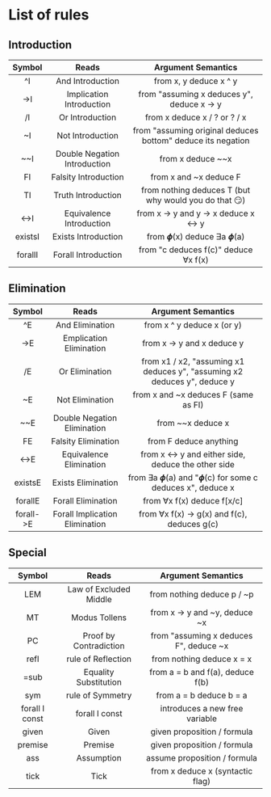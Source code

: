 # List of rules

## Introduction

| Symbol  |            Reads             |                     Argument Semantics                      |
| :-----: | :--------------------------: | :---------------------------------------------------------: |
|   ^I    |       And Introduction       |                   from x, y deduce x ^ y                    |
|   ->I   |   Implication Introduction   |         from "assuming x deduces y", deduce x -> y          |
|   /I    |       Or Introduction        |                from x deduce x / ? or ? / x                 |
|   ~I    |       Not Introduction       | from "assuming original deduces bottom" deduce its negation |
|   ~~I   | Double Negation Introduction |                      from x deduce ~~x                      |
|   FI    |     Falsity Introduction     |                   from x and ~x deduce F                    |
|   TI    |      Truth Introduction      | from nothing deduces T (but why would you do that :smirk:)  |
|  <->I   |   Equivalence Introduction   |            from x -> y and y -> x deduce x <-> y            |
| existsI |     Exists Introduction      |                  from 𝝓(x) deduce ∃a 𝝓(a)                   |
| forallI |     Forall Introduction      |            from "c deduces f(c)" deduce ∀x f(x)             |

## Elimination

|  Symbol   |             Reads              |                            Argument Semantics                            |
| :-------: | :----------------------------: | :----------------------------------------------------------------------: |
|    ^E     |        And Elimination         |                        from x ^ y deduce x (or y)                        |
|    ->E    |    Emplication Elimination     |                        from x -> y and x deduce y                        |
|    /E     |         Or Elimination         | from x1 / x2, "assuming x1 deduces y", "assuming x2 deduces y", deduce y |
|    ~E     |        Not Elimination         |                   from x and ~x deduces F (same as FI)                   |
|    ~~E    |  Double Negation Elimination   |                            from ~~x deduce x                             |
|    FE     |      Falsity Elimination       |                          from F deduce anything                          |
|   <->E    |    Equivalence Elimination     |           from x <-> y and either side, deduce the other side            |
|  existsE  |       Exists Elimination       |          from ∃a 𝝓(a) and "𝝓(c) for some c deduces x", deduce x          |
|  forallE  |       Forall Elimination       |                        from ∀x f(x) deduce f[x/c]                        |
| forall->E | Forall Implication Elimination |               from ∀x f(x) -> g(x) and f(c), deduces g(c)                |

## Special

|     Symbol     |         Reads          |           Argument Semantics           |
| :------------: | :--------------------: | :------------------------------------: |
|      LEM       | Law of Excluded Middle |       from nothing deduce p / ~p       |
|       MT       |     Modus Tollens      |     from x -> y and ~y, deduce ~x      |
|       PC       | Proof by Contradiction | from "assuming x deduces F", deduce ~x |
|      refl      |   rule of Reflection   |       from nothing deduce x = x        |
|      =sub      | Equality Substitution  |    from a = b and f(a), deduce f(b)    |
|      sym       |    rule of Symmetry    |        from a = b deduce b = a         |
| forall I const |     forall I const     |     introduces a new free variable     |
|     given      |         Given          |      given proposition / formula       |
|    premise     |        Premise         |      given proposition / formula       |
|      ass       |       Assumption       |      assume proposition / formula      |
|      tick      |          Tick          |    from x deduce x (syntactic flag)    |
